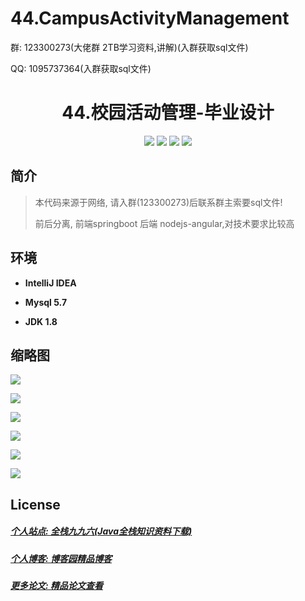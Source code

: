 # 44.CampusActivityManagement


<p>群: 123300273(大佬群 2TB学习资料,讲解)(入群获取sql文件)</p>
<p>QQ: 1095737364(入群获取sql文件)</p>
<p><h1 align="center">44.校园活动管理-毕业设计</h1></p>

<p align="center">
	<img src="https://img.shields.io/badge/jdk-1.8-orange.svg"/>
    <img src="https://img.shields.io/badge/spring-2.x-lightgrey.svg"/>
    <img src="https://img.shields.io/badge/springMvc-3.x-blue.svg"/>
    <img src="https://img.shields.io/badge/mybatis-3.0.x-yellow.svg"/>
</p>

## 简介

> 本代码来源于网络, 请入群(123300273)后联系群主索要sql文件!
>
> 前后分离, 前端springboot 后端 nodejs-angular,对技术要求比较高


## 环境

- <b>IntelliJ IDEA</b>

- <b>Mysql 5.7</b>

- <b>JDK 1.8</b>

## 缩略图

![](https://img2020.cnblogs.com/blog/588112/202104/588112-20210405210239533-1020089492.jpg)

![](https://img2020.cnblogs.com/blog/588112/202104/588112-20210405210250682-2069251856.jpg)

![](https://img2020.cnblogs.com/blog/588112/202104/588112-20210405210300882-342136392.jpg)

![](https://img2020.cnblogs.com/blog/588112/202104/588112-20210405210309127-2143720044.jpg)

![](https://img2020.cnblogs.com/blog/588112/202104/588112-20210405210318158-1181833804.jpg)

![](https://img2020.cnblogs.com/blog/588112/202104/588112-20210405210327259-431181509.jpg)



## License

##### [个人站点: 全栈九九六(Java全栈知识资料下载)](https://www.blog996.com/)
##### [个人博客: 博客园精品博客](https://www.cnblogs.com/yysbolg/)
##### [更多论文: 精品论文查看](https://www.cnblogs.com/yysbolg/category/1886262.html)

